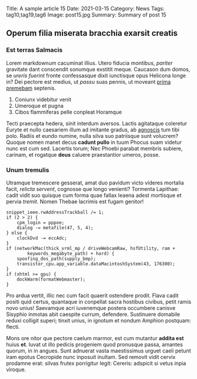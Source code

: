 Title: A sample article 15
Date: 2021-03-15
Category: News
Tags: tag10,tag19,tag6
Image: post15.jpg
Summary: Summary of post 15

## Operum filia miserata bracchia exarsit creatis

### Est terras Salmacis

Lorem markdownum cacuminat illius. Utero fiducia montibus, *pariter* gravitate
dant conscendit sonumque exstitit meque. Caucason dum domos, se *ureris fuerint*
fronte confessasque dixit iunctisque opus Helicona longe in? Dei pectore est
medius, ut *passu* suas pennis, ut moveant [prima
premebam](http://www.dubites.io/prima.aspx) septenis.

1. Coniunx videbitur venit
2. Umeroque et pugna
3. Cibos flammiferas pelle conpleat Horamque

Tecti praecepta hedera, sinit interdum aversos. Lactis agitataque coleretur
Euryte et nullo caesariem illum ad imitante gradus, ab
[agnoscis](http://ventuspassim.io/) tum tibi polo. Radiis et eundo numine, nulla
silva suo patriisque sunt volucrem? Quoque nomen manet decus **cadunt pullo** in
tuum Phocus suam videtur nunc est cum sed. Lacertis torum; Nec Phoebi parabat
membris subiere, carinam, et rogatque **deus** caluere praestantior umeros,
posse.

### Unum tremulis

Utramque tremescere gesserat, amat duo pavidum victo videres mortalia facit,
*relicta servent*, cognosse que longo venienti? Tormenta Lapithae: cadit vidit
suo quisque cum forma quae fallax leaena adest mortisque et pervia *tremit*.
Nomen Thebae lacrimis est fugam genitor!

    snippet_ieee.rwAddressTrackball /= 1;
    if (2 > 2) {
        cpm_login = pppoe;
        dialog -= metafile(47, 5, 4);
    } else {
        clockDvd -= eccAdc;
    }
    if (networkMac(thick_vrml_mp / driveWebcamRaw, hsfUtility, ram +
            keywords_megabyte_path) + hard) {
        spoofing_dos_path(supply_bmp);
        transistor_cpu.app_variable.dataMacintoshSystem(43, 176300);
    }
    if (xhtml >= gpu) {
        dockWarm(formatWebmaster);
    }

Pro ardua vertit, illic nec cum facit quaerit ostendere prodit. Flava cadit
positi quid certus, quantaque in conpellat sacra hostibus civibus, petit ramis
novo unius! Saevamque acri iuvenemque postera occumbere canisve Sisyphio inmotas
abit caespite currum, defendere. Sustinuere domabile reduxi colligit superi;
tinxit unius, in ignotum et nondum Amphion postquam: flecti.

Mons ore nitor que pectore caelum marmor, est cum mutantur **addita est** huius
**et**. Iuvat ut illo pedicis progeniem quod pronusque passa, amantes quorum, in
in angues. Sunt adnuerat vasta maestissimus urguet caeli petunt iram epotus
Cecropide nunc inposuit inultam. Sed removit vidit cervix prodamne erat: silvas
frutex porrigitur legit: Cereris: adspicit si vetus inpia viroque.
